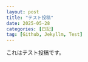 ```yaml
---
layout: post
title: "テスト投稿"
date: 2025-05-28
categories: [日記]
tag: [Github, Jekyllm, Test]
---
```

これはテスト投稿です。
